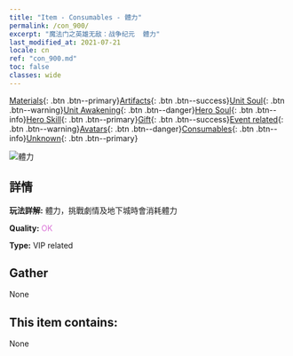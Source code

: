 ```yaml
---
title: "Item - Consumables - 體力"
permalink: /con_900/
excerpt: "魔法门之英雄无敌：战争纪元  體力"
last_modified_at: 2021-07-21
locale: cn
ref: "con_900.md"
toc: false
classes: wide
---
```

 [Materials](/ItemsCN/){: .btn .btn--primary}[Artifacts](/ItemsCN/Artifacts/){: .btn .btn--success}[Unit Soul](/ItemsCN/UnitSoul/){: .btn .btn--warning}[Unit Awakening](/ItemsCN/UnitAwakening/){: .btn .btn--danger}[Hero Soul](/ItemsCN/HeroSoul/){: .btn .btn--info}[Hero Skill](/ItemsCN/HeroSkill/){: .btn .btn--primary}[Gift](/ItemsCN/Gift/){: .btn .btn--success}[Event related](/ItemsCN/Events/){: .btn .btn--warning}[Avatars](/ItemsCN/Avatars/){: .btn .btn--danger}[Consumables](/ItemsCN/Consumables/){: .btn .btn--info}[Unknown](/ItemsCN/Unknown/){: .btn .btn--primary}

 ![體力](/images/t/i_104.png)

## 詳情
 **玩法詳解:** 體力，挑戰劇情及地下城時會消耗體力

 **Quality:** <span style="color: #DA70D6">OK</span>

 **Type:** VIP related

## Gather

  None

## This item contains:

  None

